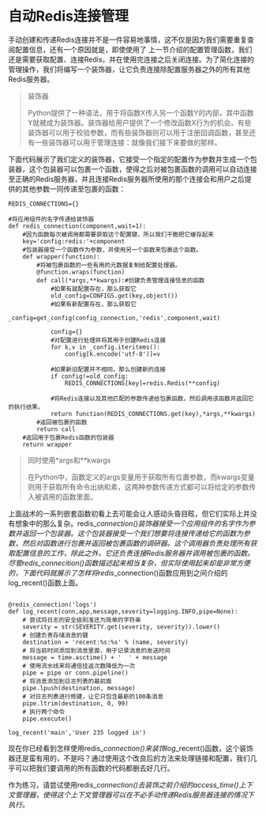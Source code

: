 # 自动Redis连接管理

手动创建和传递Redis连接并不是一件容易地事情，这不仅是因为我们需要重复查阅配置信息，还有一个原因就是，即使使用了 上一节介绍的配置管理函数，我们还是需要获取配置、连接Redis，并在使用完连接之后关闭连接。为了简化连接的管理操作，我们将编写一个装饰器，让它负责连接除配置服务器之外的所有其他Redis服务器。

> 装饰器
>
> Python提供了一种语法，用于将函数X传入另一个函数Y的内部，其中函数Y就被成为装饰器。装饰器给用户提供了一个修改函数X行为的机会。有些装饰器可以用于校验参数，而有些装饰器则可以用于注册回调函数，甚至还有一些装饰器可以用于管理连接：就像我们接下来要做的那样。

下面代码展示了我们定义的装饰器，它接受一个指定的配置作为参数并生成一个包装器，这个包装器可以包裹一个函数，使得之后对被包裹函数的调用可以自动连接至正确的Redis服务器，并且连接Redis服务器所使用的那个连接会和用户之后提供的其他参数一同传递至包裹的函数：

```
REDIS_CONNECTIONS={}

#将应用组件的名字传递给装饰器
def redis_connection(component,wait=1):
    #因为函数每次被调用都需要获取这个配置键，所以我们干脆把它缓存起来
    key='config:redis:'+component
    #包装器接受一个函数作为参数，并使用另一个函数来包裹这个函数。
    def wrapper(function):
        #将被包裹函数的一些有用的元数据复制给配置处理器。
        @function.wraps(function)
        def call(*args,**kwargs):#创建负责管理连接信息的函数
            #如果有就配置存在，那么获取它
            old_config=CONFIGS.get(key,object())
            #如果有新配置存在，那么获取它
            _config=get_config(config_connection,'redis',component,wait)

            config={}
            #对配置进行处理并将其用于创建Redis连接
            for k,v in _config.iteritems():
                config[k.encode('utf-8')]=v

            #如果新旧配置并不相同，那么创建新的连接
            if config!=old_config:
                REDIS_CONNECTIONS[key]=redis.Redis(**config)

            #将Redis连接以及其他匹配的参数传递给包裹函数，然后调用该函数并返回它的执行结果。
            return function(REDIS_CONNECTIONS.get(key),*args,**kwargs)
        #返回被包裹的函数
        return call
    #返回用于包裹Redis函数的包装器
    return wrapper
```

> 同时使用\*args和\*\*kwargs
>
> 在Python中，函数定义的args变量用于获取所有位置参数，而kwargs变量则用于获取所有命令出纳和素，这两种参数传递方式都可以将给定的参数传入被调用的函数里面。

上面战术的一系列嵌套函数初看上去可能会让人感动头昏目眩，但它们实际上并没有想象中的那么复杂。redis\__connection\(\)装饰器接受一个应用组件的名字作为参数并返回一个包装器。这个包装器接受一个我们想要将连接传递给它的函数为参数，然后对函数进行包裹并返回被包裹函数的调研器。这个调用器负责处理所有获取配置信息的工作，除此之外，它还负责连接Redis服务器并调用被包裹的函数。尽管redis\_connecition\(\)函数描述起来相当复杂，但实际使用起来却是非常方便的，下面代码就展示了怎样将redis_\_connection\(\)函数应用到之间介绍的log\_recent\(\)函数上面。

```

@redis_connection('logs')
def log_recent(conn,app,message,severity=logging.INFO,pipe=None):
    # 尝试将日志的安全级别准还为简单的字符串
    severity = str(SEVERITY.get(severity, severity)).lower()
    # 创建负责存储消息的键
    destination = 'recent:%s:%s' % (name, severity)
    # 将当前时间添加到消息里面，用于记录消息的发送时间
    message = time.asctime() + '  ' + message
    # 使用流水线来将通信往返次数降低为一次
    pipe = pipe or conn.pipeline()
    # 将消息添加到日志列表的最前面
    pipe.lpush(destination, message)
    # 对日志列表进行修建，让它只包含最新的100条消息
    pipe.ltrim(destination, 0, 99)
    # 执行两个命令
    pipe.execute()

log_recent('main','User 235 logged in')

```

现在你已经看到怎样使用redis\__connection\(\)来装饰log_\_recent\(\)函数，这个装饰器还是蛮有用的，不是吗？通过使用这个改良后的方法来处理链接和配置，我们几乎可以把我们要调用的所有函数的代码都删去好几行。

作为练习，请尝试使用redis\__connection\(\)去装饰之前介绍的access\_time\(\)上下文管理器，使得这个上下文管理器可以在不必手动传递Redis服务器连接的情况下执行。_

